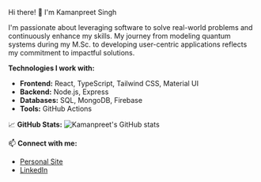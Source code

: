Hi there! 👋 I'm Kamanpreet Singh

I'm passionate about leveraging software to solve real-world problems and continuously enhance my skills. My journey from modeling quantum systems during my M.Sc. to developing user-centric applications reflects my commitment to impactful solutions.

**Technologies I work with:**
- **Frontend:** React, TypeScript, Tailwind CSS, Material UI
- **Backend:** Node.js, Express
- **Databases:** SQL, MongoDB, Firebase
- **Tools:** GitHub Actions

📈 **GitHub Stats:**
![Kamanpreet's GitHub stats](https://github-readme-stats.vercel.app/api?username=kskaman&show_icons=true&theme=radical)

📫 **Connect with me:**
- [Personal Site](kskaman.me)
- [LinkedIn](https://www.linkedin.com/in/kamanpreet-singh-b64672119/)
